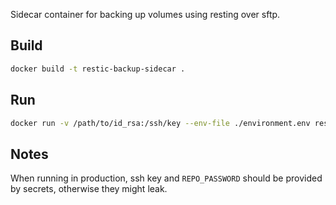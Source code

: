 Sidecar container for backing up volumes using resting over sftp.

## Build

```bash
docker build -t restic-backup-sidecar .
```

## Run

```bash
docker run -v /path/to/id_rsa:/ssh/key --env-file ./environment.env restic-backup-sidecar
```

## Notes

When running in production, ssh key and `REPO_PASSWORD` should be provided by secrets, otherwise they might leak.